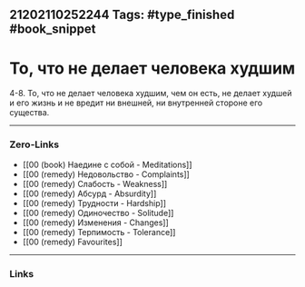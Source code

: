21202110252244
Tags: #type_finished #book_snippet 
---
# То, что не делает человека худшим

 4-8. То, что не делает человека худшим, чем он есть, не делает худшей и его жизнь и не вредит ни внешней, ни внутренней стороне его существа. 

---
### Zero-Links
 - [[00 (book) Наедине с собой - Meditations]]
 - [[00 (remedy) Недовольство - Complaints]]
 - [[00 (remedy) Слабость - Weakness]]
 - [[00 (remedy) Абсурд - Absurdity]]
 - [[00 (remedy) Трудности - Hardship]]
 - [[00 (remedy) Одиночество - Solitude]]
 - [[00 (remedy) Изменения - Changes]]
 - [[00 (remedy) Терпимость - Tolerance]]
 - [[00 (remedy) Favourites]]
---
### Links
